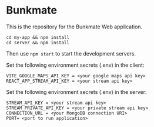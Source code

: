# Bunkmate
This is the repository for the Bunkmate Web application.
```
cd my-app && npm install
cd server && npm install
```
Then use `npm start` to start the development servers.

Set the following environment secrets (.env) in the client:
```
VITE_GOOGLE_MAPS_API_KEY = <your google maps api key>
REACT_APP_STREAM_API_KEY = <your stream api key>
```
Set the following environment secrets (.env) in the server:
```
STREAM_API_KEY = <your stream api key>
STREAM_PRIVATE_API_KEY = <your private stream api key>
CONNECTION_URL = <your MongoDB connection URI>
PORT= <port to run application>
```
